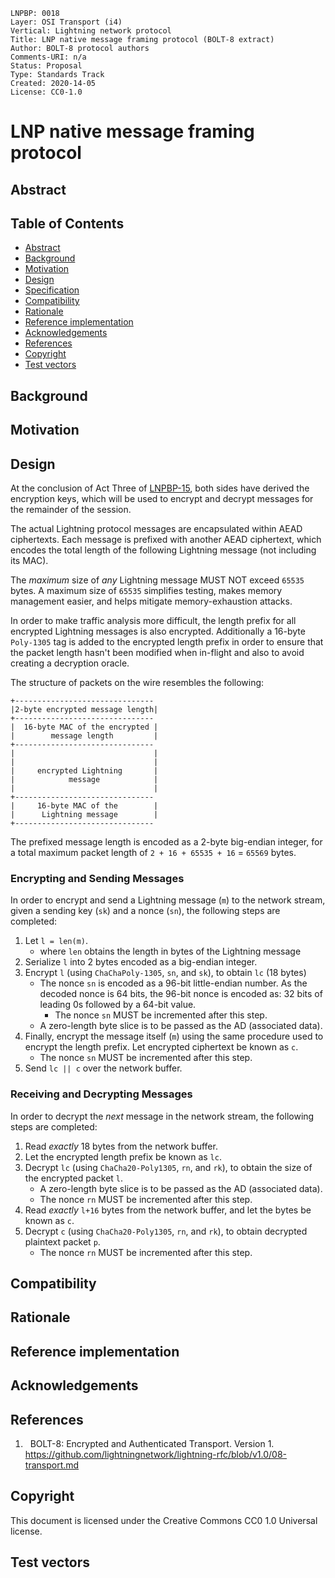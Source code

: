 ```
LNPBP: 0018
Layer: OSI Transport (i4)
Vertical: Lightning network protocol
Title: LNP native message framing protocol (BOLT-8 extract)
Author: BOLT-8 protocol authors
Comments-URI: n/a
Status: Proposal
Type: Standards Track
Created: 2020-14-05
License: CC0-1.0
```

# LNP native message framing protocol

## Abstract

## Table of Contents

* [Abstract](#abstract)
* [Background](#background)
* [Motivation](#motivation)
* [Design](#design)
* [Specification](#specification)
* [Compatibility](#compatibility)
* [Rationale](#rationale)
* [Reference implementation](#reference-implementation)
* [Acknowledgements](#acknowledgements)
* [References](#references)
* [Copyright](#copyright)
* [Test vectors](#test-vectors)

## Background

## Motivation

## Design

At the conclusion of Act Three of [LNPBP-15](lnpbp-0015.md), both sides have
derived the encryption keys, which will be used to encrypt and decrypt messages
for the remainder of the session.

The actual Lightning protocol messages are encapsulated within AEAD ciphertexts.
Each message is prefixed with another AEAD ciphertext, which encodes the total
length of the following Lightning message (not including its MAC).

The *maximum* size of _any_ Lightning message MUST NOT exceed `65535` bytes. A
maximum size of `65535` simplifies testing, makes memory management easier, and
helps mitigate memory-exhaustion attacks.

In order to make traffic analysis more difficult, the length prefix for all
encrypted Lightning messages is also encrypted. Additionally a 16-byte
`Poly-1305` tag is added to the encrypted length prefix in order to ensure that
the packet length hasn't been modified when in-flight and also to avoid creating
a decryption oracle.

The structure of packets on the wire resembles the following:

```
+-------------------------------
|2-byte encrypted message length|
+-------------------------------
|  16-byte MAC of the encrypted |
|        message length         |
+-------------------------------
|                               |
|                               |
|     encrypted Lightning       |
|            message            |
|                               |
+-------------------------------
|     16-byte MAC of the        |
|      Lightning message        |
+-------------------------------
```

The prefixed message length is encoded as a 2-byte big-endian integer, for a
total maximum packet length of `2 + 16 + 65535 + 16` = `65569` bytes.

### Encrypting and Sending Messages

In order to encrypt and send a Lightning message (`m`) to the network stream,
given a sending key (`sk`) and a nonce (`sn`), the following steps are
completed:

1. Let `l = len(m)`.
    * where `len` obtains the length in bytes of the Lightning message
2. Serialize `l` into 2 bytes encoded as a big-endian integer.
3. Encrypt `l` (using `ChaChaPoly-1305`, `sn`, and `sk`), to obtain `lc`
    (18 bytes)
    * The nonce `sn` is encoded as a 96-bit little-endian number. As the
      decoded nonce is 64 bits, the 96-bit nonce is encoded as: 32 bits
      of leading 0s followed by a 64-bit value.
        * The nonce `sn` MUST be incremented after this step.
    * A zero-length byte slice is to be passed as the AD (associated data).
4. Finally, encrypt the message itself (`m`) using the same procedure used to
    encrypt the length prefix. Let encrypted ciphertext be known as `c`.
    * The nonce `sn` MUST be incremented after this step.
5. Send `lc || c` over the network buffer.

### Receiving and Decrypting Messages

In order to decrypt the _next_ message in the network stream, the following
steps are completed:

1. Read _exactly_ 18 bytes from the network buffer.
2. Let the encrypted length prefix be known as `lc`.
3. Decrypt `lc` (using `ChaCha20-Poly1305`, `rn`, and `rk`), to obtain the size of
    the encrypted packet `l`.
    * A zero-length byte slice is to be passed as the AD (associated data).
    * The nonce `rn` MUST be incremented after this step.
4. Read _exactly_ `l+16` bytes from the network buffer, and let the bytes be
    known as `c`.
5. Decrypt `c` (using `ChaCha20-Poly1305`, `rn`, and `rk`), to obtain decrypted
    plaintext packet `p`.
    * The nonce `rn` MUST be incremented after this step.

## Compatibility

## Rationale

## Reference implementation

## Acknowledgements

## References

1. <a id="ref-1">&nbsp;</a>
   BOLT-8: Encrypted and Authenticated Transport. Version 1.
   <https://github.com/lightningnetwork/lightning-rfc/blob/v1.0/08-transport.md>

## Copyright

This document is licensed under the Creative Commons CC0 1.0 Universal license.

## Test vectors
